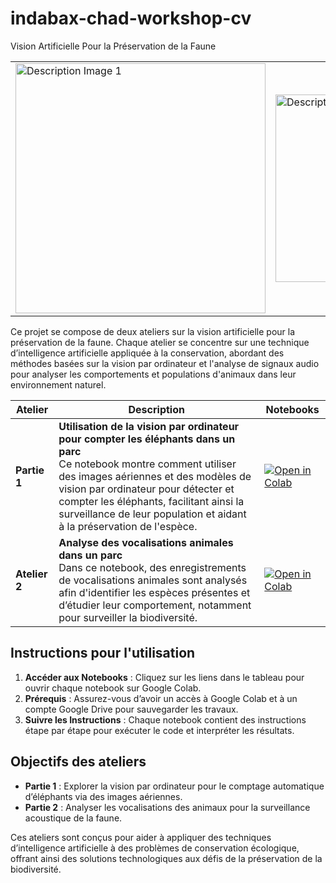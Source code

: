 # indabax-chad-workshop-cv
Vision Artificielle Pour la Préservation de la Faune

<table>
  <tr>
    <td><img src="https://skyfi.com/_next/image?url=https%3A%2F%2Fimages.ctfassets.net%2Ftxzhex5a1q7n%2F45LOQJJjpfTRMVnYfoo99R%2Ff3869c4002871316ae64613c9f1d1a64%2FCounting_elephants.jpg&w=3840&q=75" alt="Description Image 1" width="400"/></td>
    <td><img src="https://ars.els-cdn.com/content/image/3-s2.0-B9780128151600000207-f10-02-9780128151600.jpg" alt="Description Image 2" width="300"/></td>
  </tr>
</table>

Ce projet se compose de deux ateliers sur la vision artificielle pour la préservation de la faune. Chaque atelier se concentre sur une technique d’intelligence artificielle appliquée à la conservation, abordant des méthodes basées sur la vision par ordinateur et l'analyse de signaux audio pour analyser les comportements et populations d'animaux dans leur environnement naturel.

| Atelier                | Description                                                                                               |  Notebooks                                                                                         |
|------------------------|-----------------------------------------------------------------------------------------------------------|-------------------------------------------------------------------------------------------------------------------|
| **Partie 1**         | **Utilisation de la vision par ordinateur pour compter les éléphants dans un parc** <br> Ce notebook montre comment utiliser des images aériennes et des modèles de vision par ordinateur pour détecter et compter les éléphants, facilitant ainsi la surveillance de leur population et aidant à la préservation de l'espèce. | [![Open in Colab](https://colab.research.google.com/assets/colab-badge.svg)](https://colab.research.google.com/drive/1yqSH0B4uplpSsqV8i7kgqeeplYmoVmxk) |
| **Atelier 2**         | **Analyse des vocalisations animales dans un parc** <br> Dans ce notebook, des enregistrements de vocalisations animales sont analysés afin d'identifier les espèces présentes et d’étudier leur comportement, notamment pour surveiller la biodiversité. | [![Open in Colab](https://colab.research.google.com/assets/colab-badge.svg)](https://colab.research.google.com/drive/1Sbw2hqk2Qk8YonsOJP3HgJN84cH4qXWa) |

## Instructions pour l'utilisation
1. **Accéder aux Notebooks** : Cliquez sur les liens dans le tableau pour ouvrir chaque notebook sur Google Colab.
2. **Prérequis** : Assurez-vous d’avoir un accès à Google Colab et à un compte Google Drive pour sauvegarder les travaux.
3. **Suivre les Instructions** : Chaque notebook contient des instructions étape par étape pour exécuter le code et interpréter les résultats.

## Objectifs des ateliers
- **Partie 1** : Explorer la vision par ordinateur pour le comptage automatique d’éléphants via des images aériennes.
- **Partie 2** : Analyser les vocalisations des animaux pour la surveillance acoustique de la faune.

Ces ateliers sont conçus pour aider à appliquer des techniques d’intelligence artificielle à des problèmes de conservation écologique, offrant ainsi des solutions technologiques aux défis de la préservation de la biodiversité.
